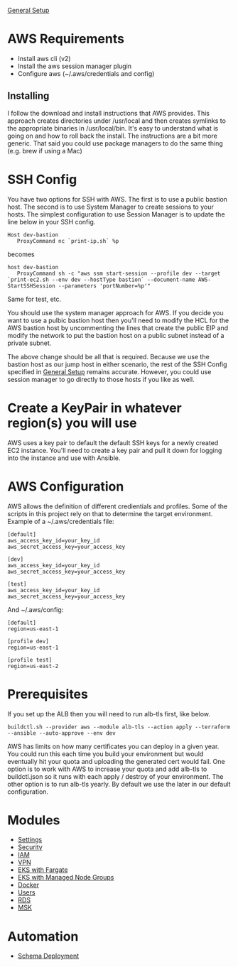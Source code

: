 [General Setup](../README.md)

# AWS Requirements

* Install aws cli (v2)
* Install the aws session manager plugin
* Configure aws (~/.aws/credentials and config)

## Installing

I follow the download and install instructions that AWS provides.  This approach creates
directories under /usr/local and then creates symlinks to the appropriate binaries in 
/usr/local/bin.  It's easy to understand what is going on and how to roll back the install.
The instructions are a bit more generic.  That said you could use package managers to do
the same thing (e.g. brew if using a Mac)

# SSH Config

You have two options for SSH with AWS.  The first is to use a public bastion host.
The second is to use System Manager to create sessions to your hosts.  The simplest
configuration to use Session Manager is to update the line below in your SSH config.

```
Host dev-bastion
   ProxyCommand nc `print-ip.sh` %p

```

becomes

```
host dev-bastion
   ProxyCommand sh -c "aws ssm start-session --profile dev --target `print-ec2.sh --env dev --hostType bastion` --document-name AWS-StartSSHSession --parameters 'portNumber=%p'"
```

Same for test, etc.

You should use the system manager approach for AWS.  If you decide you want to use a pulbic 
bastion host then you'll need to modify the HCL for the AWS bastion host by uncommenting the 
lines that create the public EIP and modify the network to put the bastion host on a public 
subnet instead of a private subnet. 

The above change should be all that is required.  Because we use the bastion host as 
our jump host in either scenario, the rest of the SSH Config specified in [General Setup](../README.md)
remains accurate.  However, you could use session manager to go directly to those hosts
if you like as well.

# Create a KeyPair in whatever region(s) you will use

AWS uses a key pair to default the default SSH keys for a newly created EC2 instance.  You'll need to 
create a key pair and pull it down for logging into the instance and use with Ansible.

# AWS Configuration

AWS allows the definition of different credientials and profiles.  Some of the scripts in this project 
rely on that to determine the target environment.  Example of a ~/.aws/credentials file:

```
[default]
aws_access_key_id=your_key_id
aws_secret_access_key=your_access_key

[dev]
aws_access_key_id=your_key_id
aws_secret_access_key=your_access_key

[test]
aws_access_key_id=your_key_id
aws_secret_access_key=your_access_key
```

And ~/.aws/config:

```
[default]
region=us-east-1

[profile dev]
region=us-east-1

[profile test]
region=us-east-2
```

# Prerequisites

If you set up the ALB then you will need to run alb-tls first, like below.

```
buildctl.sh --provider aws --module alb-tls --action apply --terraform --ansible --auto-approve --env dev
```

AWS has limits on how many certificates you can deploy in a given year.  You could 
run this each time you build your environment but would eventually hit your quota 
and uploading the generated cert would fail.  One option is to work with AWS to increase 
your quota and add alb-tls to buildctl.json so it runs with each apply / destroy of your 
environment.  The other option is to run alb-tls yearly.  By default we use the later 
in our default configuration.

# Modules

* [Settings](settings/README.md)
* [Security](security/README.md)
* [IAM](iam/README.md)
* [VPN](client-vpn/README.md)
* [EKS with Fargate](eks-fargate/README.md)
* [EKS with Managed Node Groups](eks-node-groups/README.md)
* [Docker](../ansible/docker/README.md)
* [Users](../ansible/users/README.md)
* [RDS](rds-mysql/README.md)
* [MSK](msk/README.md)

# Automation

* [Schema Deployment](../ansible/schemas/README.md)